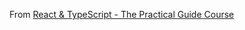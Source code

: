 From [React & TypeScript - The Practical Guide Course](https://www.udemy.com/course/react-typescript-the-practical-guide)
